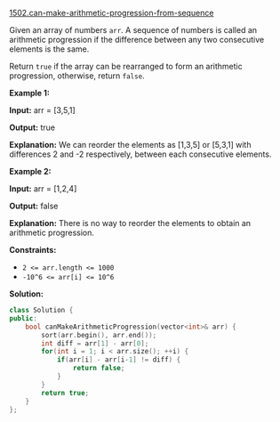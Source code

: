 [1502.can-make-arithmetic-progression-from-sequence](https://leetcode.com/problems/can-make-arithmetic-progression-from-sequence/)  

Given an array of numbers `arr`. A sequence of numbers is called an arithmetic progression if the difference between any two consecutive elements is the same.

Return `true` if the array can be rearranged to form an arithmetic progression, otherwise, return `false`.

**Example 1:**

  
**Input:** arr = \[3,5,1\]
  
**Output:** true
  
**Explanation:** We can reorder the elements as \[1,3,5\] or \[5,3,1\] with differences 2 and -2 respectively, between each consecutive elements.
  

**Example 2:**

  
**Input:** arr = \[1,2,4\]
  
**Output:** false
  
**Explanation:** There is no way to reorder the elements to obtain an arithmetic progression.
  

**Constraints:**

*   `2 <= arr.length <= 1000`
*   `-10^6 <= arr[i] <= 10^6`  



**Solution:**  

```cpp
class Solution {
public:
    bool canMakeArithmeticProgression(vector<int>& arr) {
        sort(arr.begin(), arr.end());
        int diff = arr[1] - arr[0];
        for(int i = 1; i < arr.size(); ++i) {
            if(arr[i] - arr[i-1] != diff) {
                return false;
            }
        }
        return true;
    }
};
```
      